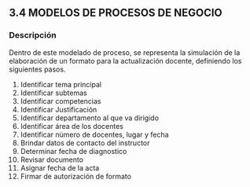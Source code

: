 ## 3.4 MODELOS DE PROCESOS DE NEGOCIO
### Descripción

Dentro de este modelado de proceso, se representa la simulación de la elaboración de un formato para la actualización docente, definiendo los siguientes pasos.

1. Identificar tema principal
2. Identificar subtemas
3. Identificar competencias
4. Identificar Justificación
5. Identificar departamento al que va dirigido
6. Identificar área de los docentes
7. Identificar número de docentes, lugar y fecha
8. Brindar datos de contacto del instructor
9. Determinar  fecha de diagnostico
10. Revisar documento
11. Asignar fecha de la acta
12. Firmar de autorización de formato
